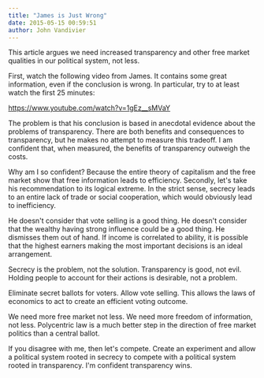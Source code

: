 ```yaml
---
title: "James is Just Wrong"
date: 2015-05-15 00:59:51
author: John Vandivier
---
```




This article argues we need increased transparency and other free market qualities in our political system, not less.

First, watch the following video from James. It contains some great information, even if the conclusion is wrong. In particular, try to at least watch the first 25 minutes:

https://www.youtube.com/watch?v=1gEz__sMVaY

The problem is that his conclusion is based in anecdotal evidence about the problems of transparency. There are both benefits and consequences to transparency, but he makes no attempt to measure this tradeoff. I am confident that, when measured, the benefits of transparency outweigh the costs.

Why am I so confident? Because the entire theory of capitalism and the free market show that free information leads to efficiency. Secondly, let's take his recommendation to its logical extreme. In the strict sense, secrecy leads to an entire lack of trade or social cooperation, which would obviously lead to inefficiency.

He doesn't consider that vote selling is a good thing. He doesn't consider that the wealthy having strong influence could be a good thing. He dismisses them out of hand. If income is correlated to ability, it is possible that the highest earners making the most important decisions is an ideal arrangement.

Secrecy is the problem, not the solution. Transparency is good, not evil. Holding people to account for their actions is desirable, not a problem.

Eliminate secret ballots for voters. Allow vote selling. This allows the laws of economics to act to create an efficient voting outcome.

We need more free market not less. We need more freedom of information, not less. Polycentric law is a much better step in the direction of free market politics than a central ballot.

If you disagree with me, then let's compete. Create an experiment and allow a political system rooted in secrecy to compete with a political system rooted in transparency. I'm confident transparency wins.